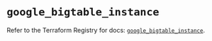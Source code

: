 # `google_bigtable_instance`

Refer to the Terraform Registry for docs: [`google_bigtable_instance`](https://registry.terraform.io/providers/hashicorp/google/6.10.0/docs/resources/bigtable_instance).
